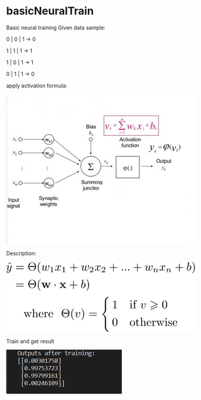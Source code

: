 # basicNeuralTrain
Basic neural training
Given data sample:

0 | 0 | 1 -> 0

1 | 1 | 1 -> 1

1 | 0 | 1 -> 1

0 | 1 | 1 -> 0

apply activation formula:

![alt text](https://github.com/elidexter/basicNeuralTrain/blob/master/function.jpg?raw=true)

Description:

![alt text](https://github.com/elidexter/basicNeuralTrain/blob/master/explain.png?raw=true)

Train and get result

![alt text](https://github.com/elidexter/basicNeuralTrain/blob/master/result.PNG?raw=true)
